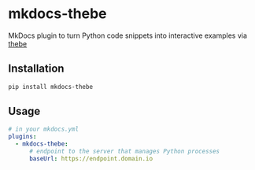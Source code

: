 # mkdocs-thebe

MkDocs plugin to turn Python code snippets into interactive examples via
[thebe](https://github.com/executablebooks/thebe)

## Installation

```sh
pip install mkdocs-thebe
```

## Usage

```yaml
# in your mkdocs.yml
plugins:
  - mkdocs-thebe:
      # endpoint to the server that manages Python processes
      baseUrl: https://endpoint.domain.io
```